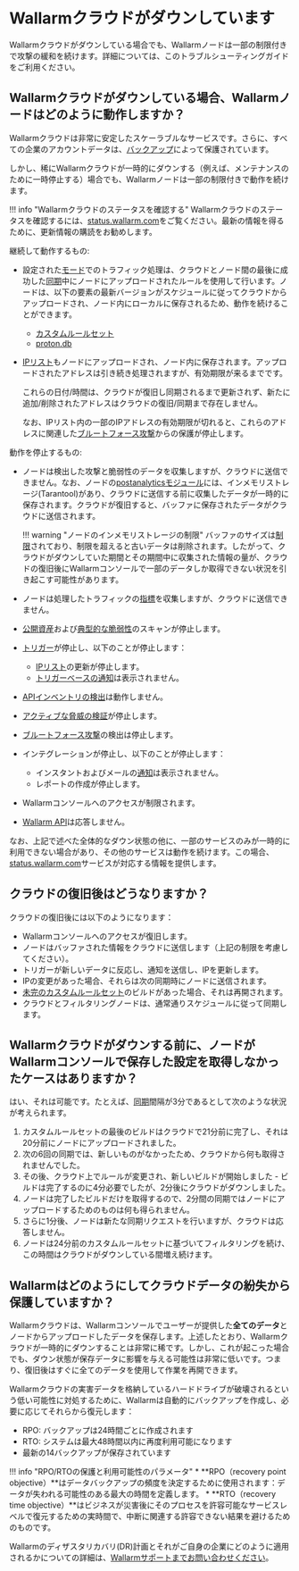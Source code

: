 # Wallarmクラウドがダウンしています

Wallarmクラウドがダウンしている場合でも、Wallarmノードは一部の制限付きで攻撃の緩和を続けます。詳細については、このトラブルシューティングガイドをご利用ください。

## Wallarmクラウドがダウンしている場合、Wallarmノードはどのように動作しますか？

Wallarmクラウドは非常に安定したスケーラブルなサービスです。さらに、すべての企業のアカウントデータは、[バックアップ](#how-does-wallarm-protect-its-cloud-data-from-loss)によって保護されています。

しかし、稀にWallarmクラウドが一時的にダウンする（例えば、メンテナンスのために一時停止する）場合でも、Wallarmノードは一部の制限付きで動作を続けます。

!!! info "Wallarmクラウドのステータスを確認する"
    Wallarmクラウドのステータスを確認するには、[status.wallarm.com](https://status.wallarm.com/)をご覧ください。最新の情報を得るために、更新情報の購読をお勧めします。

継続して動作するもの:

* 設定された[モード](../admin-en/configure-wallarm-mode.md#available-filtration-modes)でのトラフィック処理は、クラウドとノード間の最後に成功した[同期](../admin-en/configure-cloud-node-synchronization-en.md)中にノードにアップロードされたルールを使用して行います。ノードは、以下の要素の最新バージョンがスケジュールに従ってクラウドからアップロードされ、ノード内にローカルに保存されるため、動作を続けることができます。

    * [カスタムルールセット](../user-guides/rules/rules.md)
    * [proton.db](../about-wallarm/protecting-against-attacks.md#library-libproton)

* [IPリスト](../user-guides/ip-lists/overview.md)もノードにアップロードされ、ノード内に保存されます。アップロードされたアドレスは引き続き処理されますが、有効期限が来るまでです。

    これらの日付/時間は、クラウドが復旧し同期されるまで更新されず、新たに追加/削除されたアドレスはクラウドの復旧/同期まで存在しません。

    なお、IPリスト内の一部のIPアドレスの有効期限が切れると、これらのアドレスに関連した[ブルートフォース攻撃](../admin-en/configuration-guides/protecting-against-bruteforce.md)からの保護が停止します。

動作を停止するもの:

* ノードは検出した攻撃と脆弱性のデータを収集しますが、クラウドに送信できません。なお、ノードの[postanalyticsモジュール](../admin-en/installation-postanalytics-en.md)には、インメモリストレージ(Tarantool)があり、クラウドに送信する前に収集したデータが一時的に保存されます。クラウドが復旧すると、バッファに保存されたデータがクラウドに送信されます。

    !!! warning "ノードのインメモリストレージの制限"
        バッファのサイズは[制限](../admin-en/configuration-guides/allocate-resources-for-node.md#tarantool)されており、制限を超えると古いデータは削除されます。したがって、クラウドがダウンしていた期間とその期間中に収集された情報の量が、クラウドの復旧後にWallarmコンソールで一部のデータしか取得できない状況を引き起こす可能性があります。

* ノードは処理したトラフィックの[指標](../admin-en/monitoring/intro.md)を収集しますが、クラウドに送信できません。
* [公開資産](../user-guides/scanner.md)および[典型的な脆弱性](../user-guides/vulnerabilities.md)のスキャンが停止します。
* [トリガー](../user-guides/triggers/triggers.md)が停止し、以下のことが停止します：
    * [IPリスト](../user-guides/ip-lists/overview.md)の更新が停止します。
    * [トリガーベースの通知](../user-guides/triggers/triggers.md)は表示されません。
* [APIインベントリの検出](../api-discovery/overview.md)は動作しません。
* [アクティブな脅威の検証](../about-wallarm/detecting-vulnerabilities.md#active-threat-verification)が停止します。
* [ブルートフォース攻撃](../admin-en/configuration-guides/protecting-against-bruteforce.md)の検出は停止します。
* インテグレーションが停止し、以下のことが停止します：
    * インスタントおよびメールの[通知](../user-guides/settings/integrations/integrations-intro.md)は表示されません。
    * レポートの作成が停止します。
* Wallarmコンソールへのアクセスが制限されます。
* [Wallarm API](../api/overview.md)は応答しません。

なお、上記で述べた全体的なダウン状態の他に、一部のサービスのみが一時的に利用できない場合があり、その他のサービスは動作を続けます。この場合、[status.wallarm.com](https://status.wallarm.com/)サービスが対応する情報を提供します。

## クラウドの復旧後はどうなりますか？

クラウドの復旧後には以下のようになります：

* Wallarmコンソールへのアクセスが復旧します。
* ノードはバッファされた情報をクラウドに送信します（上記の制限を考慮してください）。
* トリガーが新しいデータに反応し、通知を送信し、IPを更新します。
* IPの変更があった場合、それらは次の同期時にノードに送信されます。
* [未完のカスタムルールセット](#is-there-a-case-when-node-did-not-get-settings-saved-in-wallarm-console-before-wallarm-cloud-is-down)のビルドがあった場合、それは再開されます。
* クラウドとフィルタリングノードは、通常通りスケジュールに従って同期します。

## Wallarmクラウドがダウンする前に、ノードがWallarmコンソールで保存した設定を取得しなかったケースはありますか？

はい、それは可能です。たとえば、[同期](../admin-en/configure-cloud-node-synchronization-en.md)間隔が3分であるとして次のような状況が考えられます。

1. カスタムルールセットの最後のビルドはクラウドで21分前に完了し、それは20分前にノードにアップロードされました。
2. 次の6回の同期では、新しいものがなかったため、クラウドから何も取得されませんでした。
3. その後、クラウド上でルールが変更され、新しいビルドが開始しました - ビルドは完了するのに4分必要でしたが、2分後にクラウドがダウンしました。
4. ノードは完了したビルドだけを取得するので、2分間の同期ではノードにアップロードするためのものは何も得られません。
5. さらに1分後、ノードは新たな同期リクエストを行いますが、クラウドは応答しません。
6. ノードは24分前のカスタムルールセットに基づいてフィルタリングを続け、この時間はクラウドがダウンしている間増え続けます。

## Wallarmはどのようにしてクラウドデータの紛失から保護していますか？

Wallarmクラウドは、Wallarmコンソールでユーザーが提供した**全てのデータ**とノードからアップロードしたデータを保存します。上述したとおり、Wallarmクラウドが一時的にダウンすることは非常に稀です。しかし、これが起こった場合でも、ダウン状態が保存データに影響を与える可能性は非常に低いです。つまり、復旧後はすぐに全てのデータを使用して作業を再開できます。

Wallarmクラウドの実害データを格納しているハードドライブが破壊されるという低い可能性に対処するために、Wallarmは自動的にバックアップを作成し、必要に応じてそれらから復元します：

* RPO: バックアップは24時間ごとに作成されます
* RTO: システムは最大48時間以内に再度利用可能になります
* 最新の14バックアップが保存されています

!!! info "RPO/RTOの保護と利用可能性のパラメータ"
    * **RPO（recovery point objective）**はデータバックアップの頻度を決定するために使用されます：データが失われる可能性のある最大の時間を定義します。
    * **RTO（recovery time objective）**はビジネスが災害後にそのプロセスを許容可能なサービスレベルで復元するための実時間で、中断に関連する許容できない結果を避けるためのものです。

Wallarmのディザスタリカバリ(DR)計画とそれがご自身の企業にどのように適用されるかについての詳細は、[Wallarmサポートまでお問い合わせください](mailto:support@wallarm.com)。
